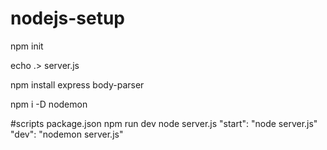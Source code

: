 # nodejs-setup
npm init

echo .> server.js

npm install express body-parser 

npm i -D nodemon

#scripts package.json   npm run dev  node server.js
"start": "node server.js"
"dev": "nodemon server.js"
